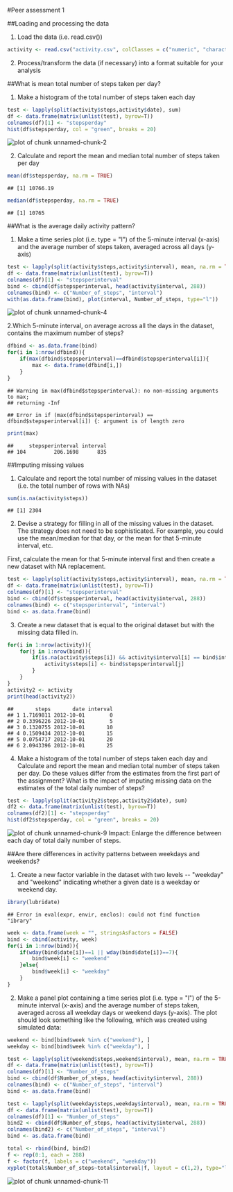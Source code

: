 #Peer assessment 1


##Loading and processing the data

1. Load the data (i.e. read.csv())

```r
activity <- read.csv("activity.csv", colClasses = c("numeric", "character", "numeric"))
```
2. Process/transform the data (if necessary) into a format suitable for your analysis


##What is mean total number of steps taken per day?
1. Make a histogram of the total number of steps taken each day

```r
test <- lapply(split(activity$steps,activity$date), sum) 
df <- data.frame(matrix(unlist(test), byrow=T))
colnames(df)[1] <- "stepsperday"
hist(df$stepsperday, col = "green", breaks = 20)
```

![plot of chunk unnamed-chunk-2](figure/unnamed-chunk-2-1.png) 

2. Calculate and report the mean and median total number of steps taken per day

```r
mean(df$stepsperday, na.rm = TRUE)
```

```
## [1] 10766.19
```

```r
median(df$stepsperday, na.rm = TRUE)
```

```
## [1] 10765
```

##What is the average daily activity pattern?
1. Make a time series plot (i.e. type = "l") of the 5-minute interval (x-axis) and the average number of steps taken, averaged across all days (y-axis)

```r
test <- lapply(split(activity$steps,activity$interval), mean, na.rm = TRUE)
df <- data.frame(matrix(unlist(test), byrow=T))
colnames(df)[1] <- "stepsperinterval"
bind <- cbind(df$stepsperinterval, head(activity$interval, 288))
colnames(bind) <- c("Number_of_steps", "interval")
with(as.data.frame(bind), plot(interval, Number_of_steps, type="l"))
```

![plot of chunk unnamed-chunk-4](figure/unnamed-chunk-4-1.png) 

2.Which 5-minute interval, on average across all the days in the dataset, contains the maximum number of steps?

```r
dfbind <- as.data.frame(bind)
for(i in 1:nrow(dfbind)){
    if(max(dfbind$stepsperinterval)==dfbind$stepsperinterval[i]){
        max <- data.frame(dfbind[i,])
    }
}
```

```
## Warning in max(dfbind$stepsperinterval): no non-missing arguments to max;
## returning -Inf
```

```
## Error in if (max(dfbind$stepsperinterval) == dfbind$stepsperinterval[i]) {: argument is of length zero
```

```r
print(max)
```

```
##     stepsperinterval interval
## 104         206.1698      835
```

##Imputing missing values
1. Calculate and report the total number of missing values in the dataset (i.e. the total number of rows with NAs)

```r
sum(is.na(activity$steps))
```

```
## [1] 2304
```

2. Devise a strategy for filling in all of the missing values in the dataset. The strategy does not need to be sophisticated. For example, you could use the mean/median for that day, or the mean for that 5-minute interval, etc.

First, calculate the mean for that 5-minute interval first and then create a new dataset with NA replacement. 

```r
test <- lapply(split(activity$steps,activity$interval), mean, na.rm = TRUE)
df <- data.frame(matrix(unlist(test), byrow=T))
colnames(df)[1] <- "stepsperinterval"
bind <- cbind(df$stepsperinterval, head(activity$interval, 288))
colnames(bind) <- c("stepsperinterval", "interval")
bind <- as.data.frame(bind)
```

3. Create a new dataset that is equal to the original dataset but with the missing data filled in.

```r
for(i in 1:nrow(activity)){
    for(j in 1:nrow(bind)){
        if(is.na(activity$steps[i]) && activity$interval[i] == bind$interval[j]){
            activity$steps[i] <- bind$stepsperinterval[j]
        }
    }
}
activity2 <- activity
print(head(activity2))
```

```
##       steps       date interval
## 1 1.7169811 2012-10-01        0
## 2 0.3396226 2012-10-01        5
## 3 0.1320755 2012-10-01       10
## 4 0.1509434 2012-10-01       15
## 5 0.0754717 2012-10-01       20
## 6 2.0943396 2012-10-01       25
```

4. Make a histogram of the total number of steps taken each day and Calculate and report the mean and median total number of steps taken per day. Do these values differ from the estimates from the first part of the assignment? What is the impact of imputing missing data on the estimates of the total daily number of steps?

```r
test <- lapply(split(activity2$steps,activity2$date), sum) 
df2 <- data.frame(matrix(unlist(test), byrow=T))
colnames(df2)[1] <- "stepsperday"
hist(df2$stepsperday, col = "green", breaks = 20)
```

![plot of chunk unnamed-chunk-9](figure/unnamed-chunk-9-1.png) 
Impact: Enlarge the difference between each day of total daily number of steps.

##Are there differences in activity patterns between weekdays and weekends?
1. Create a new factor variable in the dataset with two levels -- "weekday" and "weekend" indicating whether a given date is a weekday or weekend day.

```r
ibrary(lubridate)
```

```
## Error in eval(expr, envir, enclos): could not find function "ibrary"
```

```r
week <- data.frame(week = "", stringsAsFactors = FALSE)
bind <- cbind(activity, week)
for(i in 1:nrow(bind)){
    if(wday(bind$date[i])==1 || wday(bind$date[i])==7){
        bind$week[i] <- "weekend"
    }else{
        bind$week[i] <- "weekday"
    } 
}
```

2. Make a panel plot containing a time series plot (i.e. type = "l") of the 5-minute interval (x-axis) and the average number of steps taken, averaged across all weekday days or weekend days (y-axis). The plot should look something like the following, which was created using simulated data:

```r
weekend <- bind[bind$week %in% c("weekend"), ]
weekday <- bind[bind$week %in% c("weekday"), ]

test <- lapply(split(weekend$steps,weekend$interval), mean, na.rm = TRUE)
df <- data.frame(matrix(unlist(test), byrow=T))
colnames(df)[1] <- "Number_of_steps"
bind <- cbind(df$Number_of_steps, head(activity$interval, 288))
colnames(bind) <- c("Number_of_steps", "interval")
bind <- as.data.frame(bind)

test <- lapply(split(weekday$steps,weekday$interval), mean, na.rm = TRUE)
df <- data.frame(matrix(unlist(test), byrow=T))
colnames(df)[1] <- "Number_of_steps"
bind2 <- cbind(df$Number_of_steps, head(activity$interval, 288))
colnames(bind2) <- c("Number_of_steps", "interval")
bind <- as.data.frame(bind)

total <- rbind(bind, bind2)
f <- rep(0:1, each = 288)
f <- factor(f, labels = c("weekend", "weekday"))
xyplot(total$Number_of_steps~total$interval|f, layout = c(1,2), type="l", ylab="Number of steps", xlab="interval")
```

![plot of chunk unnamed-chunk-11](figure/unnamed-chunk-11-1.png) 
